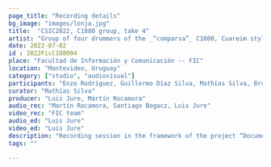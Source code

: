 ```yaml
---
page_title: "Recording details"
bg_image: "images/lonja.jpg"
title:  "CSIC2022, C1080 group, take 4"  
artist: "Group of four drummers of the _“comparsa”_ C1080, Cuareim style"  
date: 2022-07-02
id : 2022FicC108004
place: "Facultad de Información y Comunicación -- FIC"  
location: "Montevideo, Uruguay"  
category: ["studio", "audiovisual"]
participants: "Enzo Rodríguez, Guillermo Díaz Silva, Mathías Silva, Bruno Seijas"  
curator: "Mathías Silva"  
producer: "Luis Jure, Martín Rocamora"  
audio_rec: "Martín Rocamora, Santiago Bogacz, Luis Jure"  
video_rec: "FIC team"  
audio_ed: "Luis Jure"  
video_ed: "Luis Jure"  
description: "Recording session in the framework of the project “Documentation and analysis of Uruguayan candombe drumming” conducted by Luis Jure and Martín Rocamora, funded by CSIC, the research agency of the University. The session was produced in collaboration with FIC."  
tags: ""  

---
```

